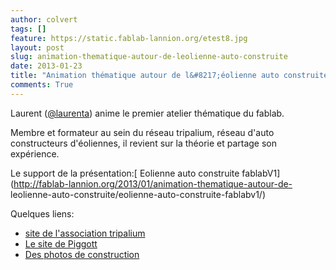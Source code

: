 ```yaml
---
author: colvert
tags: []
feature: https://static.fablab-lannion.org/etest8.jpg
layout: post
slug: animation-thematique-autour-de-leolienne-auto-construite
date: 2013-01-23
title: "Animation thématique autour de l&#8217;éolienne auto construite"
comments: True
---
```

Laurent ([@laurenta](http://fablab-lannion.org/membres/laurenta/)) anime le
premier atelier thématique du fablab.

Membre et formateur au sein du réseau tripalium, réseau d'auto constructeurs
d'éoliennes, il revient sur la théorie et partage son expérience.

Le support de la présentation:[ Eolienne auto construite
fablabV1](http://fablab-lannion.org/2013/01/animation-thematique-autour-de-
leolienne-auto-construite/eolienne-auto-construite-fablabv1/)

Quelques liens:

  * [ site de l'association tripalium ](www.tripalium.org/)
  * [ Le site de Piggott ](http://www.scoraigwind.com/)
  * [Des photos de construction](http://www.flickr.com/photos/64591928@N06/)





